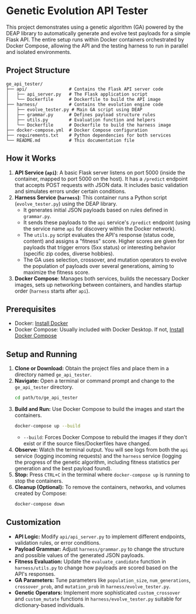 # Genetic Evolution API Tester

This project demonstrates using a genetic algorithm (GA) powered by the DEAP library to automatically generate and evolve test payloads for a simple Flask API. The entire setup runs within Docker containers orchestrated by Docker Compose, allowing the API and the testing harness to run in parallel and isolated environments.

## Project Structure

```plaintext
ge_api_tester/
├── api/                # Contains the Flask API server code
│   ├── api_server.py   # The Flask application script
│   └── Dockerfile      # Dockerfile to build the API image
├── harness/            # Contains the evolution engine code
│   ├── evolve_tester.py # Main GA script using DEAP
│   ├── grammar.py      # Defines payload structure rules
│   ├── utils.py        # Evaluation function and helpers
│   └── Dockerfile      # Dockerfile to build the harness image
├── docker-compose.yml  # Docker Compose configuration
├── requirements.txt    # Python dependencies for both services
└── README.md           # This documentation file
```

## How it Works

1.  **API Service (`api`)**: A basic Flask server listens on port 5000 (inside the container, mapped to port 5000 on the host). It has a `/predict` endpoint that accepts POST requests with JSON data. It includes basic validation and simulates errors under certain conditions.
2.  **Harness Service (`harness`)**: This container runs a Python script (`evolve_tester.py`) using the DEAP library.
    * It generates initial JSON payloads based on rules defined in `grammar.py`.
    * It sends these payloads to the `api` service's `/predict` endpoint (using the service name `api` for discovery within the Docker network).
    * The `utils.py` script evaluates the API's response (status code, content) and assigns a "fitness" score. Higher scores are given for payloads that trigger errors (5xx status) or interesting behavior (specific zip codes, diverse hobbies).
    * The GA uses selection, crossover, and mutation operators to evolve the population of payloads over several generations, aiming to maximize the fitness score.
3.  **Docker Compose**: Manages both services, builds the necessary Docker images, sets up networking between containers, and handles startup order (`harness` starts after `api`).

## Prerequisites

* Docker: [Install Docker](https://docs.docker.com/engine/install/)
* Docker Compose: Usually included with Docker Desktop. If not, [Install Docker Compose](https://docs.docker.com/compose/install/)

## Setup and Running

1.  **Clone or Download:** Obtain the project files and place them in a directory named `ge_api_tester`.
2.  **Navigate:** Open a terminal or command prompt and change to the `ge_api_tester` directory.
    ```bash
    cd path/to/ge_api_tester
    ```
3.  **Build and Run:** Use Docker Compose to build the images and start the containers.
    ```bash
    docker-compose up --build
    ```
    * `--build`: Forces Docker Compose to rebuild the images if they don't exist or if the source files/Dockerfiles have changed.
4.  **Observe:** Watch the terminal output. You will see logs from both the `api` service (logging incoming requests) and the `harness` service (logging the progress of the genetic algorithm, including fitness statistics per generation and the best payload found).
5.  **Stop:** Press `CTRL+C` in the terminal where `docker-compose up` is running to stop the containers.
6.  **Cleanup (Optional):** To remove the containers, networks, and volumes created by Compose:
    ```bash
    docker-compose down
    ```

## Customization

* **API Logic:** Modify `api/api_server.py` to implement different endpoints, validation rules, or error conditions.
* **Payload Grammar:** Adjust `harness/grammar.py` to change the structure and possible values of the generated JSON payloads.
* **Fitness Evaluation:** Update the `evaluate_candidate` function in `harness/utils.py` to change how payloads are scored based on the API's responses.
* **GA Parameters:** Tune parameters like `population_size`, `num_generations`, `crossover_prob`, and `mutation_prob` in `harness/evolve_tester.py`.
* **Genetic Operators:** Implement more sophisticated `custom_crossover` and `custom_mutate` functions in `harness/evolve_tester.py` suitable for dictionary-based individuals.

